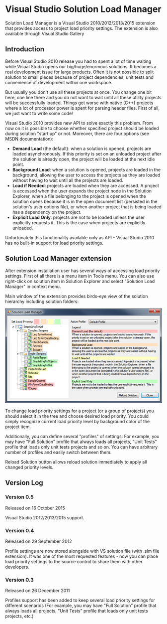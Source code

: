 # Visual Studio Solution Load Manager

Solution Load Manager is a Visual Studio 2010/2012/2013/2015 extension that provides access to project load priority settings. The extension is also available through Visual Studio Gallery

## Introduction
Before Visual Studio 2010 release you had to spent a lot of time waiting while Visual Studio opens our big/huge/enormous solutions. It becomes a real development issue for large products. Often it is not possible to split solution to small pieces because of project dependencies, unit tests and convenience of development within one workspace.

But usually you don't use all these projects at once. You change one bit here, one line there and you do not want to wait until all these utility projects will be successfully loaded. Things get worse with native (C++) projects where a lot of processor power is spent for parsing header files. First of all, we just want to write some code!

Visual Studio 2010 provides new API to solve exactly this problem. From now on it is possible to choose whether specified project should be loaded during solution "start up" or not. Moreover, there are four options (see MSDN documentation):

 * **Demand Load** (the default): when a solution is opened, projects are loaded asynchronously. If this priority is set on an unloaded project after the solution is already open, the project will be loaded at the next idle point.
 * **Background Load**: when a solution is opened, projects are loaded in the background, allowing the user to access the projects as they are loaded without having to wait until all the projects are loaded.
 * **Load if Needed**: projects are loaded when they are accessed. A project is accessed when the user expands the project node in the Solution Explorer, when a file belonging to the project is opened when the solution opens because it is in the open document list (persisted in the solution's user options file), or when another project that is being loaded has a dependency on the project.
 * **Explicit Load Only**: projects are not to be loaded unless the user explicitly requests it. This is the case when projects are explicitly unloaded.

Unfortunately this functionality available only as API - Visual Studio 2010 has no built-in support for load priority settings.

## Solution Load Manager extension
After extension installation user has several ways of accessing load priority settings. First of all there is a menu item in Tools menu. You can also use right-click on solution item in Solution Explorer and select "Solution Load Manager" in context menu.

Main window of the extension provides birds-eye view of the solution hierarchy including solution folders: 

![Main Window](/Sources/SolutionLoadManager/Preview.PNG)

To change load priority settings for a project (or a group of projects) you should select it in the tree and choose desired load priority. You could simply recognize current load priority level by background color of the project item.

Additionally, you can define several "profiles" of settings. For example, you may have "Full Solution" profile that always loads all projects, "Unit Tests" profile that loads only unit tests projects and so on. You can have arbitrary number of profiles and easily switch between them.

Reload Solution button allows reload solution immediately to apply all changed priority levels.

## Version Log

### Version 0.5
Released on 16 October 2015

Visual Studio 2012/2013/2015 support.

### Version 0.4
Released on 29 September 2012

Profile settings are now stored alongside with VS solution file (with .slm file extension). It was one of the most requested features - now you can place load priority settings to the source control to share them with other developers.

### Version 0.3
Released on 26 December 2011

Profiles support has been added to keep several load priority settings for different scenarios (For example, you may have "Full Solution" profile that always loads all projects, "Unit Tests" profile that loads only unit tests projects, etc.)
